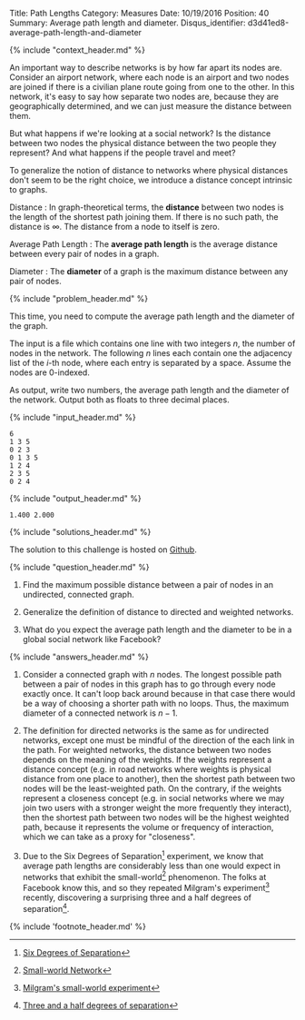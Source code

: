 Title: Path Lengths
Category: Measures
Date: 10/19/2016
Position: 40
Summary: Average path length and diameter.
Disqus_identifier: d3d41ed8-average-path-length-and-diameter


{% include "context_header.md" %}


An important way to describe networks is by how far apart its nodes are.
Consider an airport network, where each node is an airport and two nodes
are joined if there is a civilian plane route going from one to the other.
In this network, it's easy to say how separate two nodes are, because they
are geographically determined, and we can just measure the distance between
them.

But what happens if we're looking at a social network?  Is the distance
between two nodes the physical distance between the two people they
represent?  And what happens if the people travel and meet?

To generalize the notion of distance to networks where physical distances
don't seem to be the right choice, we introduce a distance concept
intrinsic to graphs.

Distance
: In graph-theoretical terms, the **distance** between two nodes is the
length of the shortest path joining them.  If there is no such path, the
distance is $\infty$.  The distance from a node to itself is zero.

Average Path Length
: The **average path length** is the average distance between every pair of
nodes in a graph.

Diameter
: The **diameter** of a graph is the maximum distance between any pair of
nodes.


{% include "problem_header.md" %}


This time, you need to compute the average path length and the diameter of
the graph.

The input is a file which contains one line with two integers $n$, the
number of nodes in the network.  The following $n$ lines each contain one
the adjacency list of the $i$-th node, where each entry is separated by a
space.  Assume the nodes are 0-indexed.

As output, write two numbers, the average path length and the diameter of
the network.  Output both as floats to three decimal places.


{% include "input_header.md" %}

```
6
1 3 5
0 2 3
0 1 3 5
1 2 4
2 3 5
0 2 4
```

{% include "output_header.md" %}

```
1.400 2.000
```


{% include "solutions_header.md" %}


The solution to this challenge is hosted on
[Github](https://github.com/leotrs/erdos/blob/master/solutions/measures/path_length.py).


{% include "question_header.md" %}


1. Find the maximum possible distance between a pair of nodes in an
   undirected, connected graph.

2. Generalize the definition of distance to directed and weighted networks.

3. What do you expect the average path length and the diameter to be in a
   global social network like Facebook?


{% include "answers_header.md" %}


1. Consider a connected graph with $n$ nodes.  The longest possible path
   between a pair of nodes in this graph has to go through every node
   exactly once.  It can't loop back around because in that case there
   would be a way of choosing a shorter path with no loops.  Thus, the
   maximum diameter of a connected network is $n-1$.

2. The definition for directed networks is the same as for undirected
   networks, except one must be mindful of the direction of the each link
   in the path.  For weighted networks, the distance between two nodes
   depends on the meaning of the weights.  If the weights represent a
   distance concept (e.g. in road networks where weights is physical
   distance from one place to another), then the shortest path between two
   nodes will be the least-weighted path.  On the contrary, if the weights
   represent a closeness concept (e.g. in social networks where we may join
   two users with a stronger weight the more frequently they interact),
   then the shortest path between two nodes will be the highest weighted
   path, because it represents the volume or frequency of interaction,
   which we can take as a proxy for "closeness".

3. Due to the Six Degrees of Separation[^1] experiment, we know that
   average path lengths are considerably less than one would expect in
   networks that exhibit the small-world[^2] phenomenon.  The folks at
   Facebook know this, and so they repeated Milgram's experiment[^3]
   recently, discovering a surprising three and a half degrees of
   separation[^4].



{% include 'footnote_header.md' %}

[^1]: [Six Degrees of Separation](https://en.wikipedia.org/wiki/Six_degrees_of_separation)

[^2]: [Small-world Network](https://en.wikipedia.org/wiki/Small-world_network)

[^3]: [Milgram's small-world experiment](https://en.wikipedia.org/wiki/Small-world_experiment)

[^4]: [Three and a half degrees of separation](https://research.facebook.com/blog/three-and-a-half-degrees-of-separation/)
